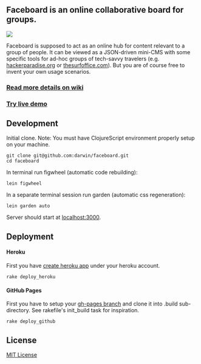 ## Faceboard is an online collaborative board for groups.

<a href="http://fb.binaryage.com"><img src="https://dl.dropboxusercontent.com/u/559047/faceboard-intro.png" style="max-width:900px"></a>

Faceboard is supposed to act as an online hub for content relevant to a group of people. It can be viewed as a JSON-driven mini-CMS with some specific tools for ad-hoc groups of tech-savvy travelers (e.g. [hackerparadise.org](http://hackerparadise.org) or [thesurfoffice.com](http://thesurfoffice.com)). But you are of course free to invent your own usage scenarios.

### [Read more details on wiki](https://github.com/darwin/faceboard/wiki)

### [Try live demo](http://fb.binaryage.com)

## Development

Initial clone. Note: You must have ClojureScript environment properly setup on your machine.

    git clone git@github.com:darwin/faceboard.git
    cd faceboard

In terminal run figwheel (automatic code rebuilding):

    lein figwheel

In a separate terminal session run garden (automatic css regeneration): 

    lein garden auto

Server should start at [localhost:3000](http://localhost:3000).

## Deployment

#### Heroku

First you have [create heroku app](https://devcenter.heroku.com/articles/creating-apps) under your heroku account.

    rake deploy_heroku

#### GitHub Pages

First you have to setup your [gh-pages branch](https://help.github.com/articles/creating-project-pages-manually) and clone it into .build sub-directory. See rakefile's init_build task for inspiration.

    rake deploy_github

## License

[MIT License](http://opensource.org/licenses/MIT)
